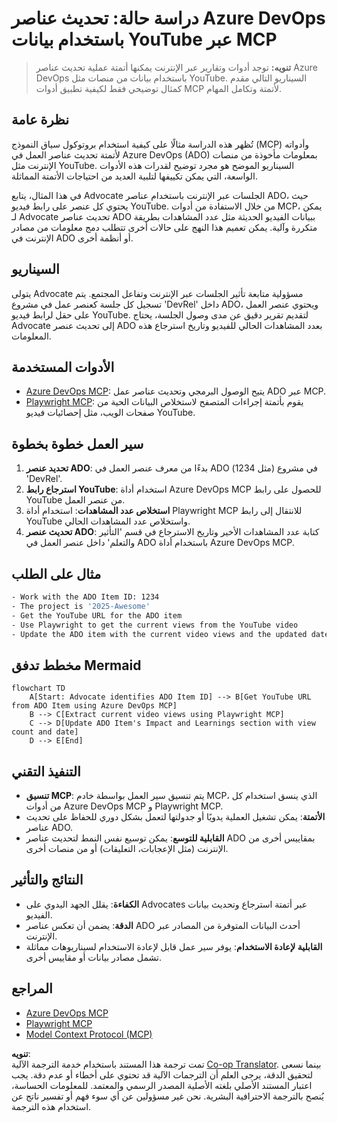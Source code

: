 <!--
CO_OP_TRANSLATOR_METADATA:
{
  "original_hash": "14a2dfbea55ef735660a06bd6bdfe5f3",
  "translation_date": "2025-06-13T21:31:07+00:00",
  "source_file": "09-CaseStudy/UpdateADOItemsFromYT.md",
  "language_code": "ar"
}
-->
# دراسة حالة: تحديث عناصر Azure DevOps باستخدام بيانات YouTube عبر MCP

> **تنويه:** توجد أدوات وتقارير عبر الإنترنت يمكنها أتمتة عملية تحديث عناصر Azure DevOps باستخدام بيانات من منصات مثل YouTube. السيناريو التالي مقدم كمثال توضيحي فقط لكيفية تطبيق أدوات MCP لأتمتة وتكامل المهام.

## نظرة عامة

تُظهر هذه الدراسة مثالًا على كيفية استخدام بروتوكول سياق النموذج (MCP) وأدواته لأتمتة تحديث عناصر العمل في Azure DevOps (ADO) بمعلومات مأخوذة من منصات الإنترنت مثل YouTube. السيناريو الموضح هو مجرد توضيح لقدرات هذه الأدوات الواسعة، التي يمكن تكييفها لتلبية العديد من احتياجات الأتمتة المماثلة.

في هذا المثال، يتابع Advocate الجلسات عبر الإنترنت باستخدام عناصر ADO، حيث يحتوي كل عنصر على رابط فيديو YouTube. من خلال الاستفادة من أدوات MCP، يمكن لـ Advocate تحديث عناصر ADO ببيانات الفيديو الحديثة مثل عدد المشاهدات بطريقة متكررة وآلية. يمكن تعميم هذا النهج على حالات أخرى تتطلب دمج معلومات من مصادر الإنترنت في ADO أو أنظمة أخرى.

## السيناريو

يتولى Advocate مسؤولية متابعة تأثير الجلسات عبر الإنترنت وتفاعل المجتمع. يتم تسجيل كل جلسة كعنصر عمل في مشروع 'DevRel' داخل ADO، ويحتوي عنصر العمل على حقل لرابط فيديو YouTube. لتقديم تقرير دقيق عن مدى وصول الجلسة، يحتاج Advocate إلى تحديث عنصر ADO بعدد المشاهدات الحالي للفيديو وتاريخ استرجاع هذه المعلومات.

## الأدوات المستخدمة

- [Azure DevOps MCP](https://github.com/microsoft/azure-devops-mcp): يتيح الوصول البرمجي وتحديث عناصر عمل ADO عبر MCP.
- [Playwright MCP](https://github.com/microsoft/playwright-mcp): يقوم بأتمتة إجراءات المتصفح لاستخلاص البيانات الحية من صفحات الويب، مثل إحصائيات فيديو YouTube.

## سير العمل خطوة بخطوة

1. **تحديد عنصر ADO**: بدءًا من معرف عنصر العمل في ADO (مثل 1234) في مشروع 'DevRel'.
2. **استرجاع رابط YouTube**: استخدام أداة Azure DevOps MCP للحصول على رابط YouTube من عنصر العمل.
3. **استخلاص عدد المشاهدات**: استخدام أداة Playwright MCP للانتقال إلى رابط YouTube واستخلاص عدد المشاهدات الحالي.
4. **تحديث عنصر ADO**: كتابة عدد المشاهدات الأخير وتاريخ الاسترجاع في قسم 'التأثير والتعلم' داخل عنصر العمل في ADO باستخدام أداة Azure DevOps MCP.

## مثال على الطلب

```bash
- Work with the ADO Item ID: 1234
- The project is '2025-Awesome'
- Get the YouTube URL for the ADO item
- Use Playwright to get the current views from the YouTube video
- Update the ADO item with the current video views and the updated date of the information
```

## مخطط تدفق Mermaid

```mermaid
flowchart TD
    A[Start: Advocate identifies ADO Item ID] --> B[Get YouTube URL from ADO Item using Azure DevOps MCP]
    B --> C[Extract current video views using Playwright MCP]
    C --> D[Update ADO Item's Impact and Learnings section with view count and date]
    D --> E[End]
```

## التنفيذ التقني

- **تنسيق MCP**: يتم تنسيق سير العمل بواسطة خادم MCP، الذي ينسق استخدام كل من أدوات Azure DevOps MCP و Playwright MCP.
- **الأتمتة**: يمكن تشغيل العملية يدويًا أو جدولتها لتعمل بشكل دوري للحفاظ على تحديث عناصر ADO.
- **القابلية للتوسع**: يمكن توسيع نفس النمط لتحديث عناصر ADO بمقاييس أخرى من الإنترنت (مثل الإعجابات، التعليقات) أو من منصات أخرى.

## النتائج والتأثير

- **الكفاءة**: يقلل الجهد اليدوي على Advocates عبر أتمتة استرجاع وتحديث بيانات الفيديو.
- **الدقة**: يضمن أن تعكس عناصر ADO أحدث البيانات المتوفرة من المصادر عبر الإنترنت.
- **القابلية لإعادة الاستخدام**: يوفر سير عمل قابل لإعادة الاستخدام لسيناريوهات مماثلة تشمل مصادر بيانات أو مقاييس أخرى.

## المراجع

- [Azure DevOps MCP](https://github.com/microsoft/azure-devops-mcp)
- [Playwright MCP](https://github.com/microsoft/playwright-mcp)
- [Model Context Protocol (MCP)](https://modelcontextprotocol.io/)

**تنويه**:  
تمت ترجمة هذا المستند باستخدام خدمة الترجمة الآلية [Co-op Translator](https://github.com/Azure/co-op-translator). بينما نسعى لتحقيق الدقة، يرجى العلم أن الترجمات الآلية قد تحتوي على أخطاء أو عدم دقة. يجب اعتبار المستند الأصلي بلغته الأصلية المصدر الرسمي والمعتمد. للمعلومات الحساسة، يُنصح بالترجمة الاحترافية البشرية. نحن غير مسؤولين عن أي سوء فهم أو تفسير ناتج عن استخدام هذه الترجمة.
